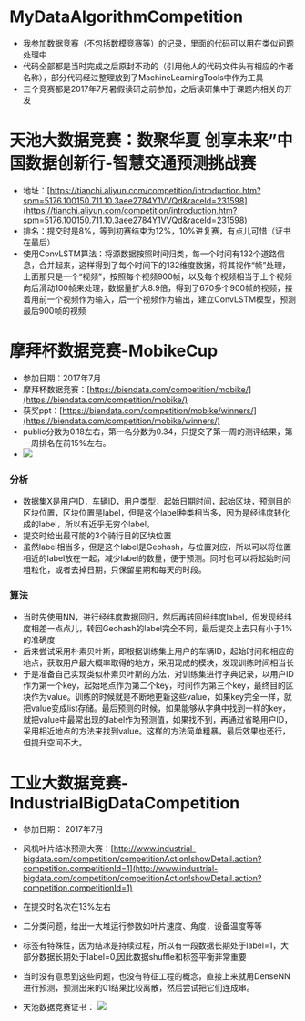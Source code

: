 # MyDataAlgorithmCompetition
- 我参加数据竞赛（不包括数模竞赛等）的记录，里面的代码可以用在类似问题处理中
- 代码全部都是当时完成之后原封不动的（引用他人的代码文件头有相应的作者名称），部分代码经过整理放到了MachineLearningTools中作为工具
- 三个竞赛都是2017年7月暑假读研之前参加，之后读研集中于课题内相关的开发

# 天池大数据竞赛：数聚华夏 创享未来”中国数据创新行-智慧交通预测挑战赛
- 地址：[https://tianchi.aliyun.com/competition/introduction.htm?spm=5176.100150.711.10.3aee2784Y1VVQd&raceId=231598](https://tianchi.aliyun.com/competition/introduction.htm?spm=5176.100150.711.10.3aee2784Y1VVQd&raceId=231598)
- 排名：提交时是8%，等到初赛结束为12%，10%进复赛，有点儿可惜（证书在最后）
- 使用ConvLSTM算法：将源数据按照时间归类，每一个时间有132个道路信息，合并起来，这样得到了每个时间下的132维度数据，将其视作“帧”处理，上面那只是一个“视频”，按照每个视频900帧，以及每个视频相当于上个视频向后滑动100帧来处理，数据量扩大8.9倍，得到了670多个900帧的视频，接着用前一个视频作为输入，后一个视频作为输出，建立ConvLSTM模型，预测最后900帧的视频


# 摩拜杯数据竞赛-MobikeCup
- 参加日期：2017年7月
- 摩拜杯数据竞赛：[https://biendata.com/competition/mobike/](https://biendata.com/competition/mobike/)
- 获奖ppt：[https://biendata.com/competition/mobike/winners/](https://biendata.com/competition/mobike/winners/)
- public分数为0.18左右，第一名分数为0.34，只提交了第一周的测评结果，第一周排名在前15%左右。
- ![](https://i.imgur.com/99U0nAD.png)
### 分析
- 数据集X是用户ID，车辆ID，用户类型，起始日期时间，起始区块，预测目的区块位置，区块位置是label，但是这个label种类相当多，因为是经纬度转化成的label，所以有近乎无穷个label。
- 提交时给出最可能的3个骑行目的区块位置
- 虽然label相当多，但是这个label是Geohash，与位置对应，所以可以将位置相近的label放在一起，减少label的数量，便于预测。同时也可以将起始时间粗粒化，或者去掉日期，只保留星期和每天的时段。
### 算法
- 当时先使用NN，进行经纬度数据回归，然后再转回经纬度label，但发现经纬度相差一点点儿，转回Geohash的label完全不同，最后提交上去只有小于1%的准确度
- 后来尝试采用朴素贝叶斯，即根据训练集上用户的车辆ID，起始时间和相应的地点，获取用户最大概率取得的地方，采用现成的模块，发现训练时间相当长
- 于是准备自己实现类似朴素贝叶斯的方法，对训练集进行字典记录，以用户ID作为第一个key，起始地点作为第二个key，时间作为第三个key，最终目的区块作为value。训练的时候就是不断地更新这些value，如果key完全一样，就把value变成list存储。最后预测的时候，如果能够从字典中找到一样的key，就把value中最常出现的label作为预测值，如果找不到，再通过省略用户ID，采用相近地点的方法来找到value。这样的方法简单粗暴，最后效果也还行，但提升空间不大。


# 工业大数据竞赛-IndustrialBigDataCompetition
- 参加日期： 2017年7月
- 风机叶片结冰预测大赛：[http://www.industrial-bigdata.com/competition/competitionAction!showDetail.action?competition.competitionId=1](http://www.industrial-bigdata.com/competition/competitionAction!showDetail.action?competition.competitionId=1)
- 在提交时名次在13%左右
- 二分类问题，给出一大堆运行参数如叶片速度、角度，设备温度等等
- 标签有特殊性，因为结冰是持续过程，所以有一段数据长期处于label=1，大部分数据长期处于label=0,因此数据shuffle和标签平衡非常重要
- 当时没有意思到这些问题，也没有特征工程的概念，直接上来就用DenseNN进行预测，预测出来的01结果比较离散，然后尝试把它们连成串。


- 天池数据竞赛证书：
![](https://i.imgur.com/LIvWwPE.png)